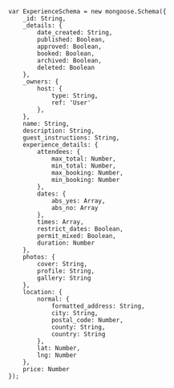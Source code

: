     var ExperienceSchema = new mongoose.Schema({
        _id: String,
        _details: {
            date_created: String,
            published: Boolean,
            approved: Boolean,
            booked: Boolean,
            archived: Boolean,
            deleted: Boolean
        },
        _owners: {
            host: {
                type: String, 
                ref: 'User'
            },
        },
        name: String,
        description: String,
        guest_instructions: String,
        experience_details: {
            attendees: {
                max_total: Number,
                min_total: Number,
                max_booking: Number,
                min_booking: Number
            },
            dates: {
                abs_yes: Array,
                abs_no: Array
            },
            times: Array,
            restrict_dates: Boolean,
            permit_mixed: Boolean,
            duration: Number
        },
        photos: {
            cover: String,
            profile: String,
            gallery: String
        },
        location: {
            normal: {
                formatted_address: String,
                city: String,
                postal_code: Number,
                county: String,
                country: String  
            },
            lat: Number,
            lng: Number
        },
        price: Number
    });